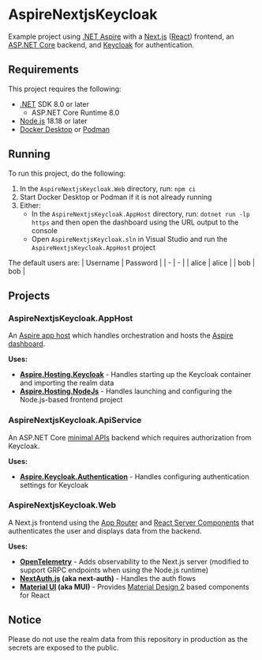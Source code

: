 # AspireNextjsKeycloak
Example project using [.NET Aspire](https://dotnet.microsoft.com/apps/cloud) with a [Next.js](https://nextjs.org/) ([React](https://react.dev/)) frontend, an [ASP.NET Core](https://dotnet.microsoft.com/apps/aspnet/apis) backend, and [Keycloak](https://www.keycloak.org/) for authentication.

## Requirements
This project requires the following:
* [.NET](https://dotnet.microsoft.com/) SDK 8.0 or later
  * ASP.NET Core Runtime 8.0
* [Node.js](https://nodejs.org/) 18.18 or later
* [Docker Desktop](https://www.docker.com/) or [Podman](https://podman.io/)

## Running
To run this project, do the following:
1. In the `AspireNextjsKeycloak.Web` directory, run: `npm ci`
2. Start Docker Desktop or Podman if it is not already running
3. Either:
   * In the `AspireNextjsKeycloak.AppHost` directory, run: `dotnet run -lp https` and then open the dashboard using the URL output to the console
   * Open `AspireNextjsKeycloak.sln` in Visual Studio and run the `AspireNextjsKeycloak.AppHost` project

The default users are:
| Username | Password |
| - | - |
| alice | alice |
| bob | bob |

## Projects
### AspireNextjsKeycloak.AppHost
An [Aspire app host](https://learn.microsoft.com/dotnet/aspire/fundamentals/app-host-overview) which handles orchestration and hosts the [Aspire dashboard](https://learn.microsoft.com/dotnet/aspire/fundamentals/dashboard/overview).

**Uses:**
* **[Aspire.Hosting.Keycloak](https://learn.microsoft.com/dotnet/aspire/authentication/keycloak-integration#hosting-integration)** - Handles starting up the Keycloak container and importing the realm data
* **[Aspire.Hosting.NodeJs](https://learn.microsoft.com/dotnet/aspire/get-started/build-aspire-apps-with-nodejs)** - Handles launching and configuring the Node.js-based frontend project

### AspireNextjsKeycloak.ApiService
An ASP.NET Core [minimal APIs](https://learn.microsoft.com/aspnet/core/fundamentals/minimal-apis/overview?view=aspnetcore-8.0) backend which requires authorization from Keycloak.

**Uses:**
* **[Aspire.Keycloak.Authentication](https://learn.microsoft.com/dotnet/aspire/authentication/keycloak-integration#client-integration)** - Handles configuring authentication settings for Keycloak

### AspireNextjsKeycloak.Web
A Next.js frontend using the [App Router](https://nextjs.org/docs/app) and [React Server Components](https://react.dev/reference/rsc/server-components) that authenticates the user and displays data from the backend.

**Uses:**
* **[OpenTelemetry](https://nextjs.org/docs/app/building-your-application/optimizing/open-telemetry)** - Adds observability to the Next.js server (modified to support GRPC endpoints when using the Node.js runtime)
* **[NextAuth.js](https://next-auth.js.org/) (aka next-auth)** - Handles the auth flows
* **[Material UI](https://mui.com/material-ui/) (aka MUI)** - Provides [Material Design 2](https://m2.material.io/) based components for React

## Notice
Please do not use the realm data from this repository in production as the secrets are exposed to the public.
